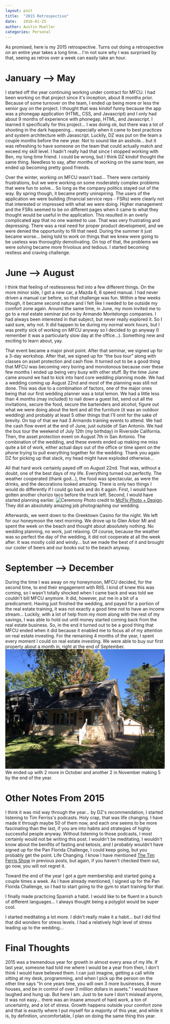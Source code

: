 ```yaml
---
layout: post
title:  "2015 Retrospective"
date:   2016-01-25
author: Austin Mueller
categories: Personal
---
```

As promised, here is my 2015 retrospective.  Turns out doing a retrospective on an entire year takes a long time... I'm not sure why I was surprised by that, seeing as retros over a week can easily take an hour.

# January —> May
I started off the year continuing working under contract for MFCU.  I had been working on that project since it's inception, about 8 months prior.  Because of some turnover on the team, I ended up being more or less the senior guy on the project.  I thought that was kindof funny because the app was a phonegap application (HTML, CSS, and Javascript) and I only had about 9 months of experience with phonegap, HTML, and Javascript.  I learned it specifically for this project...  I was doing ok, but there was a lot of shooting in the dark happening... especially when it came to best practices and system architecture with Javascript.  Luckily, DZ was put on the team a couple months before the new year.  Not to sound like an asshole... but it was refreshing to have someone on the team that could actually match and exceed my skill level.  I hadn't really had that since I stopped working with Ben, my long time friend.  I could be wrong, but I think DZ kindof thought the same thing.  Needless to say, after months of working on the same team, we ended up becoming pretty good friends.  

Over the winter, working on MFCU wasn't bad... There were certainly frustrations, but we were working on some moderately complex problems that were fun to solve...  So long as the company politics stayed out of the way.  By spring though, it became pretty uninspiring.  The users of the application we were building (financial service reps - FSRs) were clearly not that interested or impressed with what we were doing.  Higher management and the FSRs seemed to be on different pages when it came to what they thought would be useful in the application.  This resulted in an overly complicated app that no one wanted to use.  That was very frustrating and depressing.  There was a real need for proper product development, and we were denied the opportunity to fill that need.  During the summer it just became worse… being told to work on things that we knew were going to be useless was thoroughly demotivating.  On top of that, the problems we were solving became more frivolous and tedious.  I started becoming restless and craving challenge.

# June —> August
I think that feeling of restlessness fed into a few different things.  On the more minor side, I got a new car, a Mazda 6, 6 speed manual.  I had never driven a manual car before, so that challenge was fun.  Within a few weeks though, it became second nature and I felt like I needed to be outside my comfort zone again.  Around the same time, in June, my mom invited me to go to a real estate seminar put on by Armando Montelongo companies.  I had always been interested in that subject, but never really explored it.  So I said sure, why not.  It did happen to be during my normal work hours, but I was pretty sick of working on MFCU anyway so I decided to go anyway (I remember it was a particularly slow day at the office...).  Something new and exciting to learn about, yay.

That event became a major pivot point.  After that seminar, we signed up for a 3-day workshop.  After that, we signed up for “the bus tour” along with classes on asset protection and cash flow.  It turned out to be a good thing that MFCU was becoming very boring and monotonous because over these few months I ended up being very busy with other stuff.  By the time June came around we had to kick into hard core wedding planning mode.  We had a wedding coming up August 22nd and most of the planning was still not done.  This was due to a combination of factors, one of the major ones being that our first wedding planner was a total lemon.  We had a little less than 4 months (may included) to nail down a guest list, send out all the invitations, secure the food, secure the bartenders and alcohol, figure out what we were doing about the tent and all the furniture (it was an outdoor wedding) and probably at least 5 other things that I'll omit for the sake of brevity.  On top of that we had 3 Armando training events to attend.  We had the cash flow event at the end of June, just outside of San Antonio.  We had the bus tour the weekend of July 12th (my birthday) in Riverside California.  Then, the asset protection event on August 7th in San Antonio.  The combination of the wedding, and these events ended up making me miss quite a bit of work, either actual days out of the office or time spent on the phone trying to pull everything together for the wedding.  Thank you again DZ for picking up that slack, my head might have exploded otherwise…

All that hard work certainly payed off on August 22nd.  That was, without a doubt, one of the best days of my life.  Everything turned out perfectly.  The weather cooperated (thank god...), the food was spectacular, as were the drinks, and the decorations looked amazing.  There is only two things I would do differently if I could go back and do it again.  First, I would have gotten another chorizo taco before the truck left.  Second, I would have started planning earlier.
![Ceremony](/images/Ceremony100.jpg)
Photo credit to [McFly Photo + Design](https://www.facebook.com/McFly-Photo-Design-167506753308216).  They did an absolutely amazing job photographing our wedding.

Afterwards, we went down to the Greektown Casino for the night.  We left for our honeymoon the next morning.  We drove up to Glen Arbor MI and spent the week on the beach and thought about absolutely nothing.  No wedding planning, no work, just relaxing.  Of course, because the weather was so perfect the day of the wedding, it did not cooperate at all the week after.  It was mostly cold and windy... but we made the best of it and brought our cooler of beers and our books out to the beach anyway.

# September —> December
During the time I was away on my honeymoon, MFCU decided, for the second time, to end their engagement with RIIS.  I kind of knew this was coming, so I wasn't totally shocked when I came back and was told we couldn't bill MFCU anymore.  It did, however, put me in a bit of a predicament.  Having just finished the wedding, and payed for a portion of the real estate training, it was not exactly a good time not to have an income stream...  Luckily, with a lot of help from my mom along with the rest of my savings, I was able to hold out until money started coming back from the real estate business.  So, in the end it turned out to be a good thing that MFCU ended when it did because it enabled me to focus all of my attention on real estate investing.  For the remaining 4 months of the year, I spent every moment I could on real estate investing.  We were able to buy our first property about a month in, right at the end of September.
![Irving](/images/irving.jpg)
We ended up with 2 more in October and another 2 in November making 5 by the end of the year.


# Other Notes From 2015
I think it was mid way through the year... by DZ's recommendation, I started listening to Tim Ferriss's podcasts.  Holy crap, that was life changing.  I have made it through maybe 50 of them now, and each one seems to be more fascinating than the last, if you are into habits and strategies of highly successful people anyway.  Without listening to those podcasts, I most certainly would not be writing this post.  I wouldn't be meditating, I wouldn't know about the benifits of fasting and ketosis, and I probably wouldn't have signed up for the Pan Florida Challenge, I could keep going, but you probably get the point.  Life Changing.  I know I have mentioned [The Tim Ferris Show](http://fourhourworkweek.com/podcast/) in previous posts, but again, if you haven't checked them out, go now, you will not regret it. 

Toward the end of the year I got a gym membership and started going a couple times a week.  As I have already mentioned, I signed up for the Pan Florida Challenge, so I had to start going to the gym to start training for that.

I finally made practicing Spanish a habit.  I would like to be fluent in a bunch of different languages... I always thought being a polyglot would be super cool.

I started meditating a lot more.  I didn't really make it a habit... but I did find that did wonders for stress levels.  I had a relatively high level of stress leading up to the wedding...

# Final Thoughts
2015 was a tremendous year for growth in almost every area of my life.  If last year, someone had told me where I would be a year from then, I don't think I would have believed them.  I can just imagine, getting a call while sitting at my desk, programming, and when I pick up the person on the other line says "In one years time, you will own 3 more businesses, 8 more houses, and be in control of over 3 million dollars in assets."  I would have laughed and hung up.  But here I am.  Just to be sure I don't mislead anyone, It was not easy... there was an insane amount of hard work, a ton of uncertainty, and a lot of stress.  Growth happens outside your comfort zone and that is exactly where I put myself for a majority of this year, and while it is, by definition, uncomfortable, I plan on doing the same thing this year.


